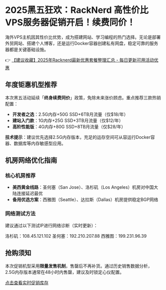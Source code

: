 # 2025黑五狂欢：RackNerd 高性价比VPS服务器促销开启！续费同价！

海外VPS主机因其性价比优势，成为搭建网站、学习编程的热门选择。无论是部署外贸网站、搭建个人博客，还是运行Docker容器创建私有网盘，稳定可靠的服务器都是关键基础设施。

👉 [【建议收藏】2025年Racknerd最新优惠套餐整理汇总 - 每日更新可用活动优惠](https://bit.ly/Rack_Nerd)

## 年度钜惠机型推荐
本次黑五活动延续「**终身续费同价**」政策，免除未来涨价顾虑。重点推荐三款热销配置：
- **开发者之选**：2.5G内存+50G SSD+6TB月流量（仅$18/年）
- **建站入门款**：1G内存+25G SSD+3TB月流量（仅$12/年） 
- **高阶性能版**：4G内存+80G SSD+8TB月流量（仅$28/年）

**技术提示**：建议优先选择2.5G内存版本，充足的运存空间可从容运行Docker容器、数据库等内存敏感型应用。

## 机房网络优化指南
### 核心机房推荐
- **美西黄金线路**：圣何塞（San Jose）、洛杉矶（Los Angeles）机房对中国大陆连接延迟最优
- **备用优选方案**：西雅图（Seattle）、达拉斯（Dallas）机房提供稳定BGP网络

### 网络测试方法
建议通过以下测试IP进行网络诊断（实时更新）：

洛杉矶：108.45.121.102
圣何塞：192.210.207.88
西雅图：199.231.96.39

## 抢购须知
本次促销机型采用**限量发售机制**，售罄后不再补货。通过历史销售数据分析，2.5G内存版本通常在48小时内售罄，建议及时锁定心仪配置。

[点击查看实时促销库存](https://bit.ly/Rack_Nerd)